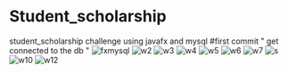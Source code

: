 # Student_scholarship
student_scholarship challenge using javafx and mysql 
#first commit " get connected to the db "
![fxmysql](https://user-images.githubusercontent.com/22420836/52169924-6062f900-2740-11e9-8ee3-a1070e7d0fc8.png)
![w2](https://user-images.githubusercontent.com/22420836/53630088-8ed4d680-3c0f-11e9-954a-75cc5db0122d.png)
![w3](https://user-images.githubusercontent.com/22420836/53630094-91373080-3c0f-11e9-9a88-523a1d7b8a29.png)
![w4](https://user-images.githubusercontent.com/22420836/53630098-9300f400-3c0f-11e9-9497-cfd547562476.png)
![w5](https://user-images.githubusercontent.com/22420836/53630099-94cab780-3c0f-11e9-8313-7982b602387a.png)
![w6](https://user-images.githubusercontent.com/22420836/53630104-97c5a800-3c0f-11e9-8617-df8996be9c1d.png)
![w7](https://user-images.githubusercontent.com/22420836/53630109-9a280200-3c0f-11e9-96b9-c19448fe2658.png)
![s](https://user-images.githubusercontent.com/22420836/53630718-ff302780-3c10-11e9-8e21-c12cb45de9a4.png)
![w10](https://user-images.githubusercontent.com/22420836/53630117-9eecb600-3c0f-11e9-891e-effc980063b9.png)
![w12](https://user-images.githubusercontent.com/22420836/53630123-a318d380-3c0f-11e9-950d-ade900d98d9b.png)
